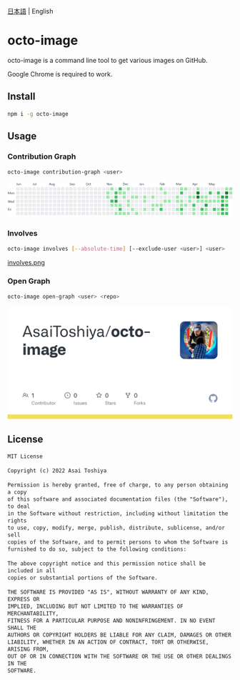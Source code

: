[日本語](./README.md) | English
  
# octo-image

octo-image is a command line tool to get various images on GitHub.

Google Chrome is required to work.


## Install

```bash
npm i -g octo-image
```


## Usage

### Contribution Graph

```bash
octo-image contribution-graph <user>
```

![contribution-graph.png](contribution-graph.png)

### Involves

```bash
octo-image involves [--absolute-time] [--exclude-user <user>] <user>
```

[involves.png](involves.png)

### Open Graph

```bash
octo-image open-graph <user> <repo>
```

![open-graph.png](open-graph.png)


## License

    MIT License
    
    Copyright (c) 2022 Asai Toshiya
    
    Permission is hereby granted, free of charge, to any person obtaining a copy
    of this software and associated documentation files (the "Software"), to deal
    in the Software without restriction, including without limitation the rights
    to use, copy, modify, merge, publish, distribute, sublicense, and/or sell
    copies of the Software, and to permit persons to whom the Software is
    furnished to do so, subject to the following conditions:
    
    The above copyright notice and this permission notice shall be included in all
    copies or substantial portions of the Software.
    
    THE SOFTWARE IS PROVIDED "AS IS", WITHOUT WARRANTY OF ANY KIND, EXPRESS OR
    IMPLIED, INCLUDING BUT NOT LIMITED TO THE WARRANTIES OF MERCHANTABILITY,
    FITNESS FOR A PARTICULAR PURPOSE AND NONINFRINGEMENT. IN NO EVENT SHALL THE
    AUTHORS OR COPYRIGHT HOLDERS BE LIABLE FOR ANY CLAIM, DAMAGES OR OTHER
    LIABILITY, WHETHER IN AN ACTION OF CONTRACT, TORT OR OTHERWISE, ARISING FROM,
    OUT OF OR IN CONNECTION WITH THE SOFTWARE OR THE USE OR OTHER DEALINGS IN THE
    SOFTWARE.
